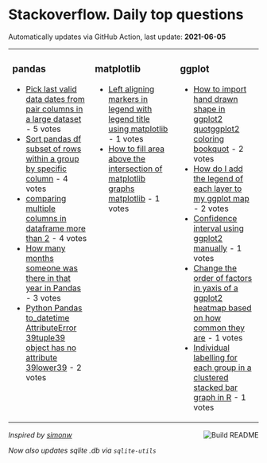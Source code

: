 # Stackoverflow. Daily top questions 

Automatically updates via GitHub Action, last update: **<!-- date starts -->2021-06-05<!-- date ends -->**


<table><tr><td valign="top" width="33%">

### pandas
<!-- pandas starts -->
* [Pick last valid data dates from pair columns in a large dataset](https://stackoverflow.com/questions/67848578/pick-last-valid-data-dates-from-pair-columns-in-a-large-dataset) - 5 votes
* [Sort pandas df subset of rows within a group by specific column](https://stackoverflow.com/questions/67845362/sort-pandas-df-subset-of-rows-within-a-group-by-specific-column) - 4 votes
* [comparing multiple columns in dataframe more than 2](https://stackoverflow.com/questions/67851601/comparing-multiple-columns-in-dataframe-more-than-2) - 4 votes
* [How many months someone was there in that year in Pandas](https://stackoverflow.com/questions/67851398/how-many-months-someone-was-there-in-that-year-in-pandas) - 3 votes
* [Python Pandas to_datetime AttributeError 39tuple39 object has no attribute 39lower39](https://stackoverflow.com/questions/67848494/python-pandas-to-datetime-attributeerror-tuple-object-has-no-attribute-lower) - 2 votes
<!-- pandas ends -->
</td><td valign="top" width="34%">


### matplotlib
<!-- matplotlib starts -->
* [Left aligning markers in legend with legend title using matplotlib](https://stackoverflow.com/questions/67848861/left-aligning-markers-in-legend-with-legend-title-using-matplotlib) - 1 votes
* [How to fill area above the intersection of matplotlib graphs matplotlib](https://stackoverflow.com/questions/67849955/how-to-fill-area-above-the-intersection-of-matplotlib-graphs-matplotlib) - 1 votes
<!-- matplotlib ends -->
</td><td valign="top" width="34%">


### ggplot
<!-- ggplot2 starts -->
* [How to import hand drawn shape in ggplot2 quotggplot2 coloring bookquot](https://stackoverflow.com/questions/67849583/how-to-import-hand-drawn-shape-in-ggplot2-ggplot2-coloring-book) - 2 votes
* [How do I add the legend of each layer to my ggplot map](https://stackoverflow.com/questions/67848091/how-do-i-add-the-legend-of-each-layer-to-my-ggplot-map) - 2 votes
* [Confidence interval using ggplot2 manually](https://stackoverflow.com/questions/67846447/confidence-interval-using-ggplot2-manually) - 1 votes
* [Change the order of factors in yaxis of a ggplot2 heatmap based on how common they are](https://stackoverflow.com/questions/67851237/change-the-order-of-factors-in-y-axis-of-a-ggplot2-heatmap-based-on-how-common-t) - 1 votes
* [Individual labelling for each group in a clustered stacked bar graph in R](https://stackoverflow.com/questions/67851285/individual-labelling-for-each-group-in-a-clustered-stacked-bar-graph-in-r) - 1 votes
<!-- ggplot2 ends -->
</td></tr></table>

<a href="https://github.com/hp0404/hp0404/actions"><img src="https://github.com/hp0404/hp0404/workflows/Build%20README/badge.svg" align="right" alt="Build README"></a> <p>*Inspired by  [simonw](https://github.com/simonw/simonw)*</p> <p> *Now also updates sqlite .db via `sqlite-utils`* </p>
